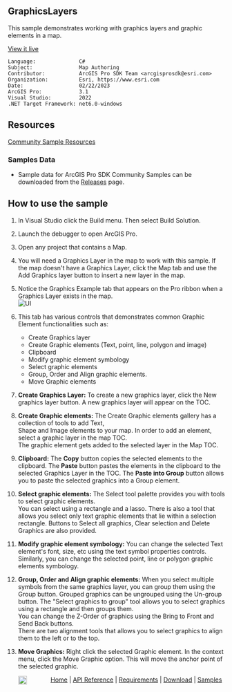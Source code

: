 ## GraphicsLayers

<!-- TODO: Write a brief abstract explaining this sample -->
This sample demonstrates working with graphics layers and graphic elements in a map.  
  


<a href="https://pro.arcgis.com/en/pro-app/sdk/" target="_blank">View it live</a>

<!-- TODO: Fill this section below with metadata about this sample-->
```
Language:              C#
Subject:               Map Authoring
Contributor:           ArcGIS Pro SDK Team <arcgisprosdk@esri.com>
Organization:          Esri, https://www.esri.com
Date:                  02/22/2023
ArcGIS Pro:            3.1
Visual Studio:         2022
.NET Target Framework: net6.0-windows
```

## Resources

[Community Sample Resources](https://github.com/Esri/arcgis-pro-sdk-community-samples#resources)

### Samples Data

* Sample data for ArcGIS Pro SDK Community Samples can be downloaded from the [Releases](https://github.com/Esri/arcgis-pro-sdk-community-samples/releases) page.  

## How to use the sample
<!-- TODO: Explain how this sample can be used. To use images in this section, create the image file in your sample project's screenshots folder. Use relative url to link to this image using this syntax: ![My sample Image](FacePage/SampleImage.png) -->
1. In Visual Studio click the Build menu. Then select Build Solution.  
1. Launch the debugger to open ArcGIS Pro.   
1. Open any project that contains a Map.  
1. You will need a Graphics Layer in the map to work with this sample.  If the map doesn't have a Graphics Layer, click the Map tab and use the Add Graphics layer button to insert a new layer in the map.  
1. Notice the Graphics Example tab that appears on the Pro ribbon when a Graphics Layer exists in the map.  
![UI](screenshots/GraphicsExample.png)  
  
1. This tab has various controls that demonstrates common Graphic Element functionalities such as:  
     * Create Graphics layer  
     * Create Graphic elements (Text, point, line, polygon and image)  
     * Clipboard  
     * Modify graphic element symbology  
     * Select graphic elements  
     * Group, Order and Align graphic elements.  
     * Move Graphic elements  
  
1. **Create Graphics Layer:** To create a new graphics layer, click the New graphics layer button. A new graphics layer will appear on the TOC.  
1. **Create Graphic elements:** The Create Graphic elements gallery has a collection of tools to add Text,   
Shape and Image elements to your map. In order to add an element, select a graphic layer in the map TOC.   
The graphic element gets added to the selected layer in the Map TOC.  
  
1. **Clipboard:** The **Copy** button copies the selected elements to the clipboard.  The **Paste** button pastes the elements in the clipboard to the selected Graphics Layer in the TOC. The **Paste into Group** button allows you to paste the selected graphics into a Group element.  
1. **Select graphic elements:** The Select tool palette provides you with tools to select graphic elements.   
You can select using a rectangle and a lasso. There is also a tool that allows you select only text graphic elements that lie within a selection rectangle. Buttons to Select all graphics, Clear selection and Delete Graphics are also provided.  
  
1. **Modify graphic element symbology:** You can change the selected Text element's font, size, etc using the text symbol properties controls. Similarly, you can change the selected point, line or polygon graphic elements symbology.  
1. **Group, Order and Align graphic elements:** When you select multiple symbols from the same graphics layer, you can group them using the Group button. Grouped graphics can be ungrouped using the Un-group button. The "Select graphics to group" tool allows you to select graphics using a rectangle and then groups them.   
You can change the Z-Order of graphics using the Bring to Front and Send Back buttons.   
There are two alignment tools that allows you to select graphics to align them to the left or to the top.  
  
1. **Move Graphics:** Right click the selected Graphic element. In the context menu, click the Move Graphic option. This will move the anchor point of the selected graphic.  
  


<!-- End -->

&nbsp;&nbsp;&nbsp;&nbsp;&nbsp;&nbsp;<img src="https://esri.github.io/arcgis-pro-sdk/images/ArcGISPro.png"  alt="ArcGIS Pro SDK for Microsoft .NET Framework" height = "20" width = "20" align="top"  >
&nbsp;&nbsp;&nbsp;&nbsp;&nbsp;&nbsp;&nbsp;&nbsp;&nbsp;&nbsp;&nbsp;&nbsp;
[Home](https://github.com/Esri/arcgis-pro-sdk/wiki) | <a href="https://pro.arcgis.com/en/pro-app/latest/sdk/api-reference" target="_blank">API Reference</a> | [Requirements](https://github.com/Esri/arcgis-pro-sdk/wiki#requirements) | [Download](https://github.com/Esri/arcgis-pro-sdk/wiki#installing-arcgis-pro-sdk-for-net) | <a href="https://github.com/esri/arcgis-pro-sdk-community-samples" target="_blank">Samples</a>
